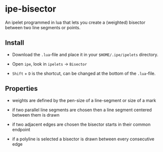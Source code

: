 # ipe-bisector

An ipelet programmed in lua that lets you create a (weighted) bisector between two line
segments or points.

## Install

- Download the `.lua`-file and place it in your `$HOME/.ipe/ipelets` directory.

- Open `ipe`, look in `ipelets` -> `Bisector`

- `Shift` + `D` is the shortcut, can be changed at the bottom of the `.lua`-file.

## Properties

- weights are defined by the pen-size of a line-segment or size of a mark

- if two parallel line segments are chosen then a line segment centered between them is drawn

- if two adjacent edges are chosen the bisector starts in their common endpoint

- if a polyline is selected a bisector is drawn between every consecutive edge

